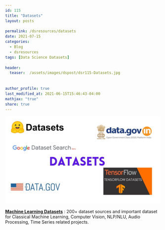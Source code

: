 ```yaml
---
id: 115    
title: "Datasets"
layout: posts 

permalink: /dsresources/datasets
date: 2021-07-15
categories:
  - Blog
  - dsresources
tags: [Data Science Datasets]

header:
  teaser:  /assets/images/dspost/dsr115-Datasets.jpg


author_profile: true
last_modified_at: 2021-06-15T15:46:43-04:00
mathjax: "true"
share: true
---
```


![Datasets](/assets/images/dspost/dsr115-Datasets.jpg)

**[Machine Learning Datasets](https://docs.google.com/spreadsheets/d/e/2PACX-1vRDBsF3sb-PGIRuoBcPFPvpdF6lujUFDLU3BsaX6hh1Al_4998Xabn7zWsbQ42_kym-NRXsUGIM_iNd/pubhtml?gid=1696188112&single=true)** : 200+ dataset sources and important dataset for Classical Machine Learning, Computer Vision, NLP/NLU, Audio Processing, Time Series related projects.
